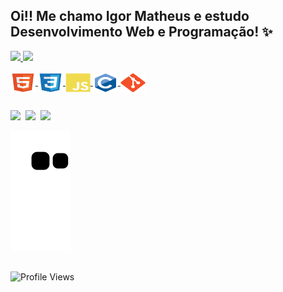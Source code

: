## Oi!! Me chamo Igor Matheus e estudo Desenvolvimento Web e Programação! ✨

<!-- Stats -->
<div align="left">
  <a href="https://github.com/mattigor">
  <img height="165em" src="https://github-readme-stats.vercel.app/api?username=mattigor&show_icons=true&theme=nord&include_all_commits=true&count_private=true"/>
  <img height="165em" src="https://github-readme-stats.vercel.app/api/top-langs/?username=mattigor&layout=compact&langs_count=7&theme=nord"/>
</div>

<!-- Skills -->
<div style="display: inline_block"><br>
  <img align="center" alt="Igor-HTML" height="30" width="40" src="https://raw.githubusercontent.com/devicons/devicon/master/icons/html5/html5-original.svg">
  <img align="center" alt="Igor-CSS" height="30" width="40" src="https://raw.githubusercontent.com/devicons/devicon/master/icons/css3/css3-original.svg">
  <img align="center" alt="Igor-Js" height="30" width="40" src="https://raw.githubusercontent.com/devicons/devicon/master/icons/javascript/javascript-plain.svg">
  <img align="center" alt="Igor-C" height="30" width="40" src="https://github.com/devicons/devicon/blob/master/icons/c/c-original.svg">
  <img align="center" alt="Igor-Git" height="30" width="40" src="https://raw.githubusercontent.com/devicons/devicon/master/icons/git/git-original.svg">
</div>
  
<!-- Contato -->
##
<p align="left">
 <a href="mailto:mattigor.impr@gmail.com"><img src="https://img.shields.io/badge/gmail-D14836?&style=for-the-badge&logo=gmail&logoColor=white&link=mailto:mattigor.impr@gmail.com"></a>&nbsp;
 <a href="https://www.linkedin.com/in/mattigor"><img src="https://img.shields.io/badge/linkedin-%230077B5.svg?&style=for-the-badge&logo=linkedin&logoColor=white&link=mailto:https://www.linkedin.com/in/mattigor/"></a>&nbsp;
 <a href="https://t.me/mattigor"><img src="https://img.shields.io/badge/Telegram-2CA5E0?style=for-the-badge&logo=telegram&logoColor=white"></a>
</p>

<!-- Snake comedora de commit -->
![Snake Animation](https://github.com/mattigor/mattigor/blob/output/github-contribution-grid-snake.svg)

##
<!-- Visualizações do perfil -->
![Profile Views](https://komarev.com/ghpvc/?username=mattigor)
